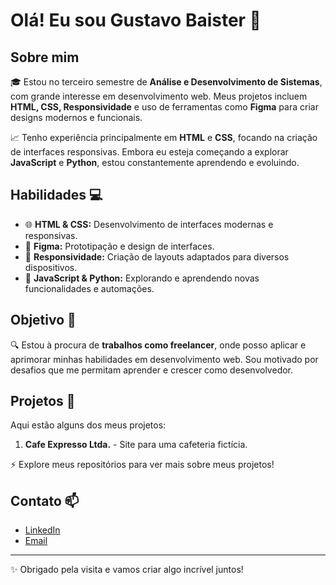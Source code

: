 # Olá! Eu sou Gustavo Baister 👋

## Sobre mim

🎓 Estou no terceiro semestre de **Análise e Desenvolvimento de Sistemas**, com grande interesse em desenvolvimento web. Meus projetos incluem **HTML, CSS, Responsividade** e uso de ferramentas como **Figma** para criar designs modernos e funcionais.

📈 Tenho experiência principalmente em **HTML** e **CSS**, focando na criação de interfaces responsivas. Embora eu esteja começando a explorar **JavaScript** e **Python**, estou constantemente aprendendo e evoluindo.

## Habilidades 💻

- 🌐 **HTML & CSS:** Desenvolvimento de interfaces modernas e responsivas.
- 🎨 **Figma:** Prototipação e design de interfaces.
- 📱 **Responsividade:** Criação de layouts adaptados para diversos dispositivos.
- 🚀 **JavaScript & Python:** Explorando e aprendendo novas funcionalidades e automações.

## Objetivo 🎯

🔍 Estou à procura de **trabalhos como freelancer**, onde posso aplicar e aprimorar minhas habilidades em desenvolvimento web. Sou motivado por desafios que me permitam aprender e crescer como desenvolvedor.

## Projetos 💼

Aqui estão alguns dos meus projetos:

1. **Cafe Expresso Ltda.** - Site para uma cafeteria fictícia.
<!--2. **[Nome do Projeto 2](#)** - Descrição breve do projeto.
3. **[Nome do Projeto 3](#)** - Descrição breve do projeto. -->

⚡ Explore meus repositórios para ver mais sobre meus projetos!

## Contato 📫

- [LinkedIn](https://www.linkedin.com/in/gustavo-baister/)
- [Email](gustavobaister@gmail.com)

---

✨ Obrigado pela visita e vamos criar algo incrível juntos!

